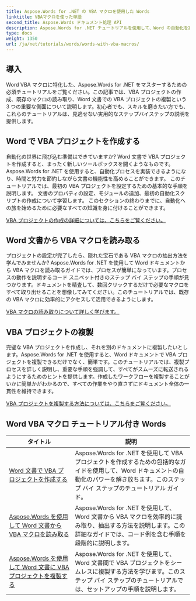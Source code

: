 ```yaml
---
title: Aspose.Words for .NET の VBA マクロを使用した Words
linktitle: VBAマクロを使った単語
second_title: Aspose.Words ドキュメント処理 API
description: Aspose.Words for .NET チュートリアルを使用して、Word の自動化を実現します。Word 文書で VBA マクロを効率的に作成、読み取り、複製します。
type: docs
weight: 1350
url: /ja/net/tutorials/words/words-with-vba-macros/
---
```

## 導入

Word VBA マクロに特化した、Aspose.Words for .NET をマスターするための必須チュートリアルをご覧ください。この記事では、VBA プロジェクトの作成、既存のマクロの読み取り、Word 文書での VBA プロジェクトの複製という 3 つの重要な側面について説明します。初心者でも、スキルを磨きたい方でも、これらのチュートリアルは、見逃せない実用的なステップバイステップの説明を提供します。 

## Word で VBA プロジェクトを作成する

自動化の世界に飛び込む準備はできていますか? Word 文書で VBA プロジェクトを作成すると、まったく新しいツールボックスを開くようなものです。 Aspose.Words for .NET を使用すると、自動化プロセスを実装できるようになり、時間と労力を節約しながら文書の機能性を高めることができます。 このチュートリアルでは、最初の VBA プロジェクトを設定するための基本的な手順を説明します。 文書のプロパティの設定、モジュールの追加、最初の自動化スクリプトの作成について学習します。 このセクションの終わりまでに、自動化への旅を始めるために必要なすべての知識を身に付けることができます。 

[VBA プロジェクトの作成の詳細については、こちらをご覧ください。](./creating-vba-project/)

## Word 文書から VBA マクロを読み取る

プロジェクトの設定が完了したら、隠れた宝石である VBA マクロの抽出方法を学んでみませんか? Aspose.Words for .NET を使用して Word ドキュメントから VBA マクロを読み取るガイドでは、プロセスが簡単になっています。プロセスの動作を説明するコード スニペット付きのステップ バイ ステップの手順が見つかります。ドキュメントを精査して、数回クリックするだけで必要なマクロをすべて取り出せることを想像してみてください。このチュートリアルでは、既存の VBA マクロに効率的にアクセスして活用できるようにします。 

[VBA マクロの読み取りについて詳しく学びます。](./reading-vba-macros-word-document/)

## VBA プロジェクトの複製

完璧な VBA プロジェクトを作成し、それを別のドキュメントに複製したいとします。Aspose.Words for .NET を使用すると、Word ドキュメントで VBA プロジェクトを複製できるだけでなく、簡単です。このチュートリアルでは、複製プロセスを詳しく説明し、重要な手順を強調して、すべてがスムーズに転送されるようにするためのヒントを提供します。作成したワークフローを複製することがいかに簡単かがわかるので、すべての作業をやり直さずにドキュメント全体の一貫性を維持できます。 

[VBA プロジェクトを複製する方法については、こちらをご覧ください。](./clone-vba-project-word-document/)

 ## Word VBA マクロ チュートリアル付き Words
| タイトル | 説明 |
| --- | --- |
| [Word 文書で VBA プロジェクトを作成する](./creating-vba-project/) | Aspose.Words for .NET を使用して VBA プロジェクトを作成するための包括的なガイドを使用して、Word ドキュメントの自動化のパワーを解き放ちます。このステップ バイ ステップのチュートリアル ガイド。 |
| [Aspose.Words を使用して Word 文書から VBA マクロを読み取る](./reading-vba-macros-word-document/) | Aspose.Words for .NET を使用して、Word 文書から VBA マクロを効率的に読み取り、抽出する方法を説明します。この詳細なガイドでは、コード例を含む手順を段階的に説明します。 |
| [Aspose.Words を使用して Word 文書に VBA プロジェクトを複製する](./clone-vba-project-word-document/) | Aspose.Words for .NET を使用して、Word 文書間で VBA プロジェクトをシームレスに複製する方法を学びます。このステップ バイ ステップのチュートリアルでは、セットアップの手順を説明します。 |
